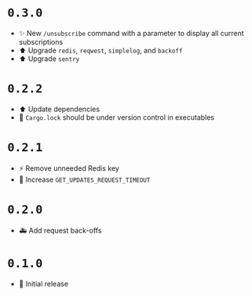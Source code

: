 # `0.3.0`

- ✨ New `/unsubscribe` command with a parameter to display all current subscriptions
- ⬆️ Upgrade `redis`, `reqwest`, `simplelog`, and `backoff`
- ⬆️ Upgrade `sentry`

# `0.2.2`

- ⬆️ Update dependencies
- 🔧 `Cargo.lock` should be under version control in executables

# `0.2.1`

- ⚡️ Remove unneeded Redis key
- 🐛 Increase `GET_UPDATES_REQUEST_TIMEOUT`

# `0.2.0`

- 🚑 Add request back-offs

# `0.1.0`

- 🔖 Initial release
